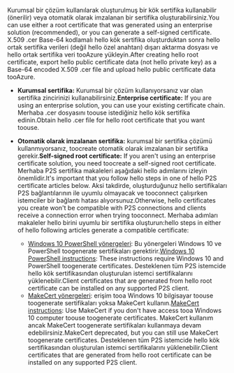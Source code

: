 <span data-ttu-id="3ec29-101">Kurumsal bir çözüm kullanılarak oluşturulmuş bir kök sertifika kullanabilir (önerilir) veya otomatik olarak imzalanan bir sertifika oluşturabilirsiniz.</span><span class="sxs-lookup"><span data-stu-id="3ec29-101">You can use either a root certificate that was generated using an enterprise solution (recommended), or you can generate a self-signed certificate.</span></span> <span data-ttu-id="3ec29-102">X.509 .cer Base-64 kodlamalı hello kök sertifika oluşturduktan sonra hello ortak sertifika verileri (değil hello özel anahtarı) dışarı aktarma dosyası ve hello ortak sertifika veri tooAzure yükleyin.</span><span class="sxs-lookup"><span data-stu-id="3ec29-102">After creating hello root certificate, export hello public certificate data (not hello private key) as a Base-64 encoded X.509 .cer file and upload hello public certificate data tooAzure.</span></span>

* <span data-ttu-id="3ec29-103">**Kurumsal sertifika:** Kurumsal bir çözüm kullanıyorsanız var olan sertifika zincirinizi kullanabilirsiniz.</span><span class="sxs-lookup"><span data-stu-id="3ec29-103">**Enterprise certificate:** If you are using an enterprise solution, you can use your existing certificate chain.</span></span> <span data-ttu-id="3ec29-104">Merhaba .cer dosyasını toouse istediğiniz hello kök sertifika edinin.</span><span class="sxs-lookup"><span data-stu-id="3ec29-104">Obtain hello .cer file for hello root certificate that you want toouse.</span></span>
* <span data-ttu-id="3ec29-105">**Otomatik olarak imzalanan sertifika:** kurumsal bir sertifika çözümü kullanmıyorsanız, toocreate otomatik olarak imzalanan bir sertifika gerekir.</span><span class="sxs-lookup"><span data-stu-id="3ec29-105">**Self-signed root certificate:** If you aren't using an enterprise certificate solution, you need toocreate a self-signed root certificate.</span></span> <span data-ttu-id="3ec29-106">Merhaba P2S sertifika makaleleri aşağıdaki hello adımlarını izleyin önemlidir.</span><span class="sxs-lookup"><span data-stu-id="3ec29-106">It's important that you follow hello steps in one of hello P2S certificate articles below.</span></span> <span data-ttu-id="3ec29-107">Aksi takdirde, oluşturduğunuz hello sertifikaları P2S bağlantılarının ile uyumlu olmayacak ve tooconnect çalışırken istemciler bir bağlantı hatası alıyorsunuz.</span><span class="sxs-lookup"><span data-stu-id="3ec29-107">Otherwise, hello certificates you create won't be compatible with P2S connections and clients receive a connection error when trying tooconnect.</span></span> <span data-ttu-id="3ec29-108">Merhaba adımları makaleler hello birini uyumlu bir sertifika oluşturun:</span><span class="sxs-lookup"><span data-stu-id="3ec29-108">hello steps in either of hello following articles generate a compatible certificate:</span></span>

  * <span data-ttu-id="3ec29-109">[Windows 10 PowerShell yönergeleri](../articles/vpn-gateway/vpn-gateway-certificates-point-to-site.md): Bu yönergeleri Windows 10 ve PowerShell toogenerate sertifikaları gerektirir.</span><span class="sxs-lookup"><span data-stu-id="3ec29-109">[Windows 10 PowerShell instructions](../articles/vpn-gateway/vpn-gateway-certificates-point-to-site.md): These instructions require Windows 10 and PowerShell toogenerate certificates.</span></span> <span data-ttu-id="3ec29-110">Desteklenen tüm P2S istemcide hello kök sertifikasından oluşturulan istemci sertifikalarını yüklenebilir.</span><span class="sxs-lookup"><span data-stu-id="3ec29-110">Client certificates that are generated from hello root certificate can be installed on any supported P2S client.</span></span>
  * <span data-ttu-id="3ec29-111">[MakeCert yönergeleri](../articles/vpn-gateway/vpn-gateway-certificates-point-to-site-makecert.md): erişim tooa Windows 10 bilgisayar toouse toogenerate sertifikaları yoksa MakeCert kullanın.</span><span class="sxs-lookup"><span data-stu-id="3ec29-111">[MakeCert instructions](../articles/vpn-gateway/vpn-gateway-certificates-point-to-site-makecert.md):  Use MakeCert if you don't have access tooa Windows 10 computer toouse toogenerate certificates.</span></span> <span data-ttu-id="3ec29-112">MakeCert kullanım ancak MakeCert toogenerate sertifikaları kullanmaya devam edebilirsiniz.</span><span class="sxs-lookup"><span data-stu-id="3ec29-112">MakeCert deprecated, but you can still use MakeCert toogenerate certificates.</span></span> <span data-ttu-id="3ec29-113">Desteklenen tüm P2S istemcide hello kök sertifikasından oluşturulan istemci sertifikalarını yüklenebilir.</span><span class="sxs-lookup"><span data-stu-id="3ec29-113">Client certificates that are generated from hello root certificate can be installed on any supported P2S client.</span></span>
